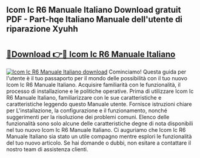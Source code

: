 ## Icom Ic R6 Manuale Italiano Download gratuit PDF - Part-hqe Italiano Manuale dell'utente di riparazione Xyuhh

# <h2><a href="http://dfgaa04.blite.top/?on=Icom+Ic+R6+Manuale+Italiano">🔗Download 👉🔴 Icom Ic R6 Manuale Italiano</a></h2>

[![Icom Ic R6 Manuale Italiano download](https://i.imgur.com/lujVjoI.png)](http://dfgaa04.blite.top/?on=Icom+Ic+R6+Manuale+Italiano)
Cominciamo! Questa guida per l'utente è il tuo passaporto per il mondo delle possibilità con il tuo nuovo Icom Ic R6 Manuale Italiano. Acquisire familiarità con le funzionalità, il processo di installazione e le politiche operative. Prima di utilizzare Icom Ic R6 Manuale Italiano, familiarizzare con le sue caratteristiche e caratteristiche leggendo questo Manuale utente. Fornisce istruzioni chiare per L'installazione, la configurazione e il funzionamento, nonché suggerimenti per la risoluzione dei problemi comuni. Elenco delle funzionalità sono solo alcune delle caratteristiche degne di nota disponibili nel tuo nuovo Icom Ic R6 Manuale Italiano. Ci auguriamo che Icom Ic R6 Manuale Italiano sia stato un utile compagno mentre esplori le funzionalità del tuo nuovo articolo. Se hai domande o dubbi, non esitare a contattare il nostro team di assistenza clienti.
